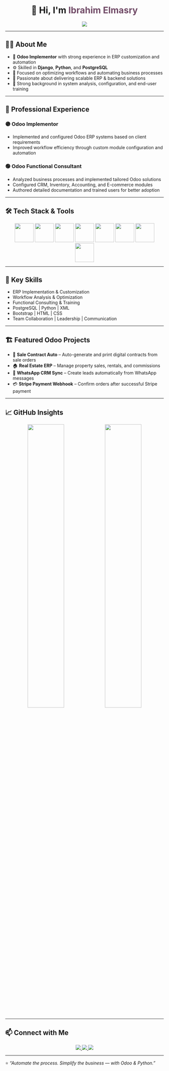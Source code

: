<h1 align="center">👋 Hi, I'm <span style="color:#714B67;">Ibrahim Elmasry</span></h1>

<p align="center">
  <img src="https://readme-typing-svg.herokuapp.com?font=Fira+Code&size=22&duration=3000&pause=500&color=714B67&center=true&vCenter=true&width=550&lines=Odoo+Developer+%26+Django+Engineer;Backend+Automation+Expert;QA+%26+ERP+Consultant;Let's+Automate+Business+Together!"/>
</p>

---

## 👨‍💻 About Me

- 🚀 **Odoo Implementor** with strong experience in ERP customization and automation  
- ⚙️ Skilled in **Django**, **Python**, and **PostgreSQL**  
- 🧩 Focused on optimizing workflows and automating business processes  
- 🎯 Passionate about delivering scalable ERP & backend solutions  
- 🧠 Strong background in system analysis, configuration, and end-user training  

---

## 💼 Professional Experience

### 🟣 **Odoo Implementor** 
- Implemented and configured Odoo ERP systems based on client requirements  
- Improved workflow efficiency through custom module configuration and automation  

### 🟢 **Odoo Functional Consultant** 
- Analyzed business processes and implemented tailored Odoo solutions  
- Configured CRM, Inventory, Accounting, and E-commerce modules  
- Authored detailed documentation and trained users for better adoption  

---

## 🛠️ Tech Stack & Tools

<p align="center">
  <img src="https://cdn.jsdelivr.net/gh/devicons/devicon/icons/python/python-original.svg" width="60" height="60"/>
  <img src="https://cdn.jsdelivr.net/gh/devicons/devicon/icons/django/django-plain.svg" width="60" height="60"/>
  <img src="https://cdn.jsdelivr.net/gh/devicons/devicon/icons/ubuntu/ubuntu-plain.svg" width="60" height="60"/>
  <img src="https://cdn.jsdelivr.net/gh/devicons/devicon/icons/postgresql/postgresql-original.svg" width="60" height="60"/>
  <img src="https://cdn.jsdelivr.net/gh/devicons/devicon/icons/linux/linux-original.svg" width="60" height="60"/>
  <img src="https://cdn.jsdelivr.net/gh/devicons/devicon/icons/git/git-original.svg" width="60" height="60"/>
  <img src="https://cdn.jsdelivr.net/gh/devicons/devicon/icons/html5/html5-original.svg" width="60" height="60"/>
  <img src="https://cdn.jsdelivr.net/gh/devicons/devicon/icons/javascript/javascript-original.svg" width="60" height="60"/>
</p>

---

## 🧩 Key Skills

- ERP Implementation & Customization  
- Workflow Analysis & Optimization  
- Functional Consulting & Training  
- PostgreSQL | Python | XML  
- Bootstrap | HTML | CSS  
- Team Collaboration | Leadership | Communication  

---

## 🏗️ Featured Odoo Projects

- 🧾 **Sale Contract Auto** – Auto-generate and print digital contracts from sale orders  
- 🏠 **Real Estate ERP** – Manage property sales, rentals, and commissions  
- 💬 **WhatsApp CRM Sync** – Create leads automatically from WhatsApp messages  
- 💳 **Stripe Payment Webhook** – Confirm orders after successful Stripe payment  

---

## 📈 GitHub Insights

<p align="center">
  <img src="https://github-readme-stats.vercel.app/api?username=Elmasry-631&show_icons=true&theme=radical&hide_border=true" width="48%"/>
  <img src="https://github-readme-streak-stats.herokuapp.com/?user=Elmasry-631&theme=radical&hide_border=true" width="48%"/>
</p>

---

## 📫 Connect with Me

<p align="center">
  <a href="https://www.linkedin.com/in/ibrahim-mahmoud-ibrahim" target="_blank">
    <img src="https://img.shields.io/badge/LinkedIn-%23714B67.svg?&style=for-the-badge&logo=linkedin&logoColor=white" />
  </a>
  <a href="mailto:ibrahimelmasry631@gmail.com" target="_blank">
    <img src="https://img.shields.io/badge/Gmail-%23714B67.svg?&style=for-the-badge&logo=gmail&logoColor=white" />
  </a>
  <a href="https://github.com/Elmasry-631" target="_blank">
    <img src="https://img.shields.io/badge/GitHub-%23714B67.svg?&style=for-the-badge&logo=github&logoColor=white" />
  </a>
</p>

---

⭐ *“Automate the process. Simplify the business — with Odoo & Python.”*
